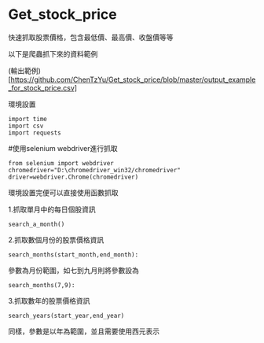 # Get_stock_price
快速抓取股票價格，包含最低價、最高價、收盤價等等

以下是爬蟲抓下來的資料範例

(輸出範例)[https://github.com/ChenTzYu/Get_stock_price/blob/master/output_example_for_stock_price.csv]

環境設置

    import time
    import csv
    import requests

#使用selenium webdriver進行抓取

    from selenium import webdriver
    chromedriver="D:\chromedriver_win32/chromedriver"
    driver=webdriver.Chrome(chromedriver)

環境設置完便可以直接使用函數抓取

1.抓取單月中的每日個股資訊

    search_a_month()

2.抓取數個月份的股票價格資訊

    search_months(start_month,end_month):

參數為月份範圍，如七到九月則將參數設為

    search_months(7,9):

3.抓取數年的股票價格資訊

    search_years(start_year,end_year)
    
同樣，參數是以年為範圍，並且需要使用西元表示

